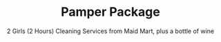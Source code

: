 ---
title: "Pamper Package"
subtitle: 2 Girls (2 Hours) Cleaning Services from Maid Mart, plus a bottle of wine
layout: 2017_default
modal-id: 1
thumbnail: maidmart.png
priority: 2
---